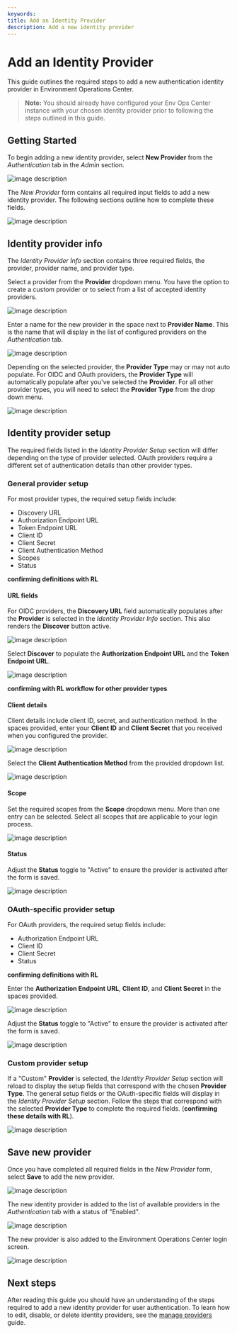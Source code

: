 ```yaml
---
keywords:
title: Add an Identity Provider
description: Add a new identity provider
---
```

# Add an Identity Provider

This guide outlines the required steps to add a new authentication identity provider in Environment Operations Center.

> **Note:** You should already have configured your Env Ops Center instance with your chosen identity provider prior to following the steps outlined in this guide.

## Getting Started

To begin adding a new identity provider, select **New Provider** from the *Authentication* tab in the *Admin* section.

![image description](images/overview-new-provider.png)

The *New Provider* form contains all required input fields to add a new identity provider. The following sections outline how to complete these fields.

![image description](images/add-empty-form.png)

## Identity provider info

The *Identity Provider Info* section contains three required fields, the provider, provider name, and provider type.

Select a provider from the **Provider** dropdown menu. You have the option to create a custom provider or to select from a list of accepted identity providers.

![image description](images/add-provider.png)

Enter a name for the new provider in the space next to **Provider Name**. This is the name that will display in the list of configured providers on the *Authentication* tab.

![image description](images/add-provider-name.png)

Depending on the selected provider, the **Provider Type** may or may not auto populate. For OIDC and OAuth providers, the **Provider Type** will automatically populate after you've selected the **Provider**. For all other provider types, you will need to select the **Provider Type** from the drop down menu.

![image description](images/add-provider-type.png)

## Identity provider setup

The required fields listed in the *Identity Provider Setup* section will differ depending on the type of provider selected. OAuth providers require a different set of authentication details than other provider types.

### General provider setup 

For most provider types, the required setup fields include:

- Discovery URL
- Authorization Endpoint URL
- Token Endpoint URL
- Client ID
- Client Secret
- Client Authentication Method
- Scopes
- Status

**confirming definitions with RL**

#### URL fields

For OIDC providers, the **Discovery URL** field automatically populates after the **Provider** is selected in the *Identity Provider Info* section. This also renders the **Discover** button active. 

![image description](images/add-disco-url.png)

Select **Discover** to populate the **Authorization Endpoint URL** and the **Token Endpoint URL**.

![image description](images/add-discover.png)

**confirming with RL workflow for other provider types**

#### Client details

Client details include client ID, secret, and authentication method. In the spaces provided, enter your **Client ID** and **Client Secret** that you received when you configured the provider.

![image description](images/add-client-details.png)

Select the **Client Authentication Method** from the provided dropdown list.

![image description](images/add-client-auth.png)

#### Scope

Set the required scopes from the **Scope** dropdown menu. More than one entry can be selected. Select all scopes that are applicable to your login process.

![image description](images/add-scope.png)

#### Status

Adjust the **Status** toggle to "Active" to ensure the provider is activated after the form is saved.

![image description](images/add-status.png)

### OAuth-specific provider setup

For OAuth providers, the required setup fields include:

- Authorization Endpoint URL
- Client ID
- Client Secret
- Status

**confirming definitions with RL**

Enter the **Authorization Endpoint URL**, **Client ID**, and **Client Secret** in the spaces provided.

![image description](images/add-oauth-details.png)

Adjust the **Status** toggle to "Active" to ensure the provider is activated after the form is saved.

![image description](images/add-oauth-status.png)

### Custom provider setup 

If a "Custom" **Provider** is selected, the *Identity Provider Setup* section will reload to display the setup fields that correspond with the chosen **Provider Type**. The general setup fields or the OAuth-specific fields will display in the *Identity Provider Setup* section. Follow the steps that correspond with the selected **Provider Type** to complete the required fields. (**confirming these details with RL**).

![image description](images/add-custom.png)

## Save new provider

Once you have completed all required fields in the *New Provider* form, select **Save** to add the new provider.

![image description](images/add-save.png)

The new identity provider is added to the list of available providers in the *Authentication* tab with a status of "Enabled".

![image description](images/add-new-provider.png)

The new provider is also added to the Environment Operations Center login screen.

![image description](images/add-new-login.png)

## Next steps

After reading this guide you should have an understanding of the steps required to add a new identity provider for user authentication. To learn how to edit, disable, or delete identity providers, see the [manage providers](manage-authentication-providers.md) guide.


